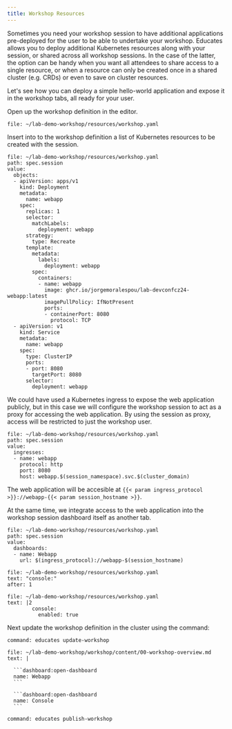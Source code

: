 ```yaml
---
title: Workshop Resources
---
```


Sometimes you need your workshop session to have additional applications
pre-deployed for the user to be able to undertake your workshop. Educates allows
you to deploy additional Kubernetes resources along with your session, or shared
across all workshop sessions. In the case of the latter, the option can be handy
when you want all attendees to share access to a single resource, or when a
resource can only be created once in a shared cluster (e.g. CRDs) or even to
save on cluster resources.

Let's see how you can deploy a simple hello-world application and expose it in 
the workshop tabs, all ready for your user.

Open up the workshop definition in the editor.

```editor:open-file
file: ~/lab-demo-workshop/resources/workshop.yaml
```

Insert into to the workshop definition a list of Kubernetes resources to be
created with the session.

```editor:insert-value-into-yaml
file: ~/lab-demo-workshop/resources/workshop.yaml
path: spec.session
value:
  objects:
  - apiVersion: apps/v1
    kind: Deployment
    metadata:
      name: webapp
    spec:
      replicas: 1
      selector:
        matchLabels:
          deployment: webapp
      strategy:
        type: Recreate
      template:
        metadata:
          labels:
            deployment: webapp
        spec:
          containers:
          - name: webapp
            image: ghcr.io/jorgemoralespou/lab-devconfcz24-webapp:latest
            imagePullPolicy: IfNotPresent
            ports:
            - containerPort: 8080
              protocol: TCP
  - apiVersion: v1
    kind: Service
    metadata:
      name: webapp
    spec:
      type: ClusterIP
      ports:
      - port: 8080
        targetPort: 8080
      selector:
        deployment: webapp
```

We could have used a Kubernetes ingress to expose the web application publicly,
but in this case we will configure the workshop session to act as a proxy for
accessing the web application. By using the session as proxy, access will be
restricted to just the workshop user.

```editor:insert-value-into-yaml
file: ~/lab-demo-workshop/resources/workshop.yaml
path: spec.session
value:
  ingresses:
  - name: webapp
    protocol: http
    port: 8080
    host: webapp.$(session_namespace).svc.$(cluster_domain)
```

The web application will be accesible at `{{< param ingress_protocol >}}://webapp-{{< param session_hostname >}}`.

At the same time, we integrate access to the web application into the workshop
session dashboard itself as another tab.

```editor:insert-value-into-yaml
file: ~/lab-demo-workshop/resources/workshop.yaml
path: spec.session
value:
  dashboards:
  - name: Webapp
    url: $(ingress_protocol)://webapp-$(session_hostname)
```

```editor:select-matching-text
file: ~/lab-demo-workshop/resources/workshop.yaml
text: "console:"
after: 1
```
  
```editor:replace-text-selection
file: ~/lab-demo-workshop/resources/workshop.yaml
text: |2
        console:
          enabled: true
```

Next update the workshop definition in the cluster using the command:

```terminal:execute
command: educates update-workshop
```

~~~editor:append-lines-to-file
file: ~/lab-demo-workshop/workshop/content/00-workshop-overview.md
text: |

  ```dashboard:open-dashboard
  name: Webapp
  ```

  ```dashboard:open-dashboard
  name: Console
  ```
~~~

```terminal:execute
command: educates publish-workshop
```
